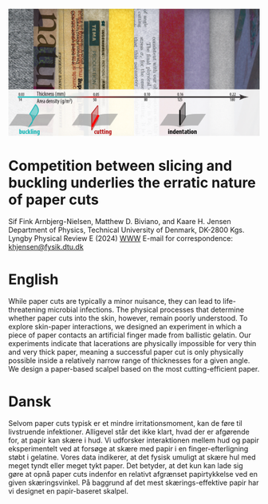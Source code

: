 ![alt text](https://github.com/Jensen-Lab/PhysicsOfPaperCuts/blob/main/visuals/PaperCut.png)

# Competition between slicing and buckling underlies the erratic nature of paper cuts
Sif Fink Arnbjerg-Nielsen, Matthew D. Biviano, and Kaare H. Jensen
Department of Physics, Technical University of Denmark, DK-2800 Kgs. Lyngby
Physical Review E (2024) [WWW](https://journals.aps.org/pre/accepted/aa072Kc5A071ae0708c39799a466b7d26e3ac2a0e)
E-mail for correspondence: khjensen@fysik.dtu.dk 


# English
While paper cuts are typically a minor nuisance, they can lead to life-threatening microbial infections. The physical processes that determine whether paper cuts into the skin, however, remain poorly understood. To explore skin-paper interactions, we designed an experiment in which a piece of paper contacts an artificial finger made from ballistic gelatin. Our experiments indicate that lacerations are physically impossible for very thin and very thick paper, meaning a successful paper cut is only physically possible inside a relatively narrow range of thicknesses for a given angle. We design a paper-based scalpel based on the most cutting-efficient paper.

# Dansk
Selvom paper cuts typisk er et mindre irritationsmoment, kan de føre til livstruende infektioner. Alligevel står det ikke klart, hvad der er afgørende for, at papir kan skære i hud. Vi udforsker interaktionen mellem hud og papir eksperimentelt ved at forsøge at skære med papir i en finger-efterligning støbt i gelatine. Vores data indikerer, at det fysisk umuligt at skære hul med meget tyndt eller meget tykt paper. Det betyder, at det kun kan lade sig gøre at opnå paper cuts indenfor en relativt afgrænset papirtykkelse ved en given skæringsvinkel. På baggrund af det mest skærings-effektive papir har vi designet en papir-baseret skalpel.
